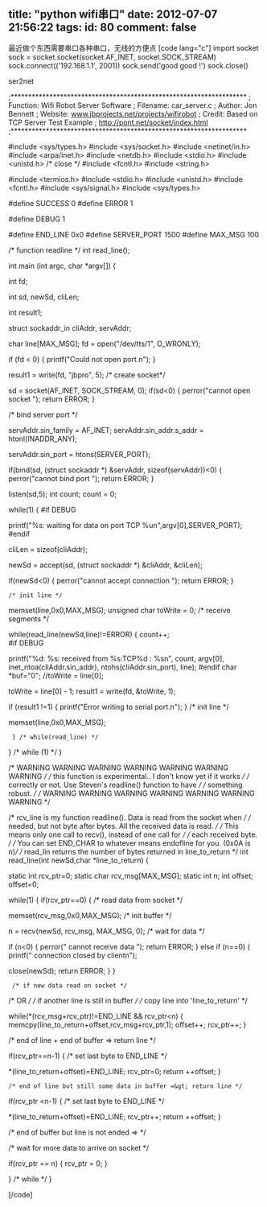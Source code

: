 title: "python wifi串口"
date: 2012-07-07 21:56:22
tags:
id: 80
comment: false
---

最近做个东西需要串口各种串口，无线的方便点
[code lang="c"]
import socket
sock = socket.socket(socket.AF_INET, socket.SOCK_STREAM)
sock.connect(('192.168.1.1', 2001))
sock.send('good good !')
sock.close()

ser2net

;*******************************************************************
 ; Function:  Wifi Robot Server Software
 ; Filename:  car_server.c
 ; Author:    Jon Bennett
 ; Website:   www.jbprojects.net/projects/wifirobot
 ; Credit:    Based on TCP Server Test Example
 ;            http://pont.net/socket/index.html
 ;*******************************************************************

#include &lt;sys/types.h&gt;
 #include &lt;sys/socket.h&gt;
 #include &lt;netinet/in.h&gt;
 #include &lt;arpa/inet.h&gt;
 #include &lt;netdb.h&gt;
 #include &lt;stdio.h&gt;
 #include &lt;unistd.h&gt; 
/* close */
 #include &lt;fcntl.h&gt;
 #include &lt;string.h&gt;

#include &lt;termios.h&gt;
 #include &lt;stdio.h&gt;
 #include &lt;unistd.h&gt;
 #include &lt;fcntl.h&gt;
 #include &lt;sys/signal.h&gt;
 #include &lt;sys/types.h&gt;

#define SUCCESS 0
 #define ERROR   1

#define DEBUG 1

#define END_LINE 0x0
 #define SERVER_PORT 1500
 #define MAX_MSG 100

/* function readline */
 int read_line();

int main (int argc, char *argv[]) {

   int fd;

   int sd, newSd, cliLen;

   int result1;

   struct sockaddr_in cliAddr, servAddr;

   char line[MAX_MSG];
      fd = open(&quot;/dev/tts/1&quot;, O_WRONLY);

   if (fd &lt; 0) 
{ 
  printf(&quot;Could not open port.n&quot;); 
}

   result1 = write(fd, &quot;jbpro&quot;, 5);
   /* create socket*/

   sd = socket(AF_INET, SOCK_STREAM, 0);
    if(sd&lt;0) {
     perror(&quot;cannot open socket &quot;);
     return ERROR;
   }

   /* bind server port */

   servAddr.sin_family = AF_INET;
   servAddr.sin_addr.s_addr = htonl(INADDR_ANY);

 servAddr.sin_port = htons(SERVER_PORT);

 if(bind(sd, (struct sockaddr *) &amp;servAddr, sizeof(servAddr))&lt;0) 
{
     perror(&quot;cannot bind port &quot;);
     return ERROR;
   }

 listen(sd,5);
   int count;
 count = 0;

 while(1) {
 #if DEBUG

printf(&quot;%s: waiting for data on port TCP %un&quot;,argv[0],SERVER_PORT);
 #endif

cliLen = sizeof(cliAddr);

newSd = accept(sd, (struct sockaddr *) &amp;cliAddr, &amp;cliLen);

if(newSd&lt;0) {
       perror(&quot;cannot accept connection &quot;);
       return ERROR;
     }

    /* init line */

memset(line,0x0,MAX_MSG);
     unsigned char toWrite = 0;
     /* receive segments */

while(read_line(newSd,line)!=ERROR) {
 count++;      
 #if DEBUG

 printf(&quot;%d:  %s: received from %s:TCP%d : %sn&quot;, count, argv[0], 
      inet_ntoa(cliAddr.sin_addr),    ntohs(cliAddr.sin_port), line);
 #endif
 char *buf=&quot;0&quot;;
         //toWrite = line[0];

 toWrite = line[0] - 1; 
result1 = write(fd, &amp;toWrite, 1); 

if (result1 !=1)
 {
   printf(&quot;Error writing to serial port.n&quot;);
 }
       /* init line */

 memset(line,0x0,MAX_MSG);

     } /* while(read_line) */

  } /* while (1) */
 }

/* WARNING WARNING WARNING WARNING WARNING WARNING WARNING       */
 /* this function is experimental.. I don't know yet if it works  */
 /* correctly or not. Use Steven's readline() function to have    */
 /* something robust.                                             */
 /* WARNING WARNING WARNING WARNING WARNING WARNING WARNING       */

/* rcv_line is my function readline(). Data is read from the socket when */
 /* needed, but not byte after bytes. All the received data is read.      */
 /* This means only one call to recv(), instead of one call for           */
 /* each received byte.                                                   */
 /* You can set END_CHAR to whatever means endofline for you. (0x0A is n)*/
 /* read_lin returns the number of bytes returned in line_to_return       */
 int read_line(int newSd,char *line_to_return) {

   static int rcv_ptr=0;
   static char rcv_msg[MAX_MSG];
   static int n;
   int offset;
   offset=0;

 while(1) {
     if(rcv_ptr==0) {
       /* read data from socket */

 memset(rcv_msg,0x0,MAX_MSG); /* init buffer */

 n = recv(newSd, rcv_msg, MAX_MSG, 0); /* wait for data */

 if (n&lt;0) {
 perror(&quot; cannot receive data &quot;);
 return ERROR;
       }
 else if (n==0) {
 printf(&quot; connection closed by clientn&quot;);

 close(newSd);
 return ERROR;
       }
     }

     /* if new data read on socket */

 /* OR */
     /* if another line is still in buffer */
     /* copy line into 'line_to_return' */

while(*(rcv_msg+rcv_ptr)!=END_LINE &amp;&amp; rcv_ptr&lt;n) {
       memcpy(line_to_return+offset,rcv_msg+rcv_ptr,1);
       offset++;
       rcv_ptr++;
     }

 /* end of line + end of buffer =&gt; return line */

 if(rcv_ptr==n-1) { 
      /* set last byte to END_LINE */

 *(line_to_return+offset)=END_LINE;
       rcv_ptr=0;
       return ++offset;
     } 

    /* end of line but still some data in buffer =&gt; return line */

if(rcv_ptr &lt;n-1) {
       /* set last byte to END_LINE */

 *(line_to_return+offset)=END_LINE;
       rcv_ptr++;
       return ++offset;
     }

/* end of buffer but line is not ended =&gt; */

 /*  wait for more data to arrive on socket */

 if(rcv_ptr == n) {
       rcv_ptr = 0;
     } 

  } /* while */
 }

[/code]